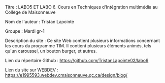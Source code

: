 Titre : LABO5 ET LABO 6. Cours en Techniques d'Intégration multimédia au Collège de Maisonneuve

Nom de l'auteur : Tristan Lapointe

Groupe : Mardi gr-1

Description du site : Ce site Web contient plusieurs informations concernant les cours du programme TIM. Il contient plusieurs éléments animés, tels qu'un caroussel, un bouton burger, et autres.

Lien du répertoire Github : https://github.com/TristanLapointe02/labo6

Lien du site sur WEBDEV : https://e1995593.webdev.cmaisonneuve.qc.ca/design/blog/